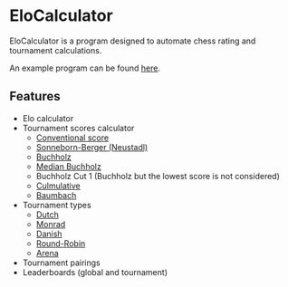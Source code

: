 # EloCalculator

EloCalculator is a program designed to automate chess rating and tournament calculations.

An example program can be found [here](src/EloCalculator.Example/Program.cs).


## Features

- Elo calculator
- Tournament scores calculator
  - [Conventional score](https://en.wikipedia.org/wiki/Chess_tournament#Scoring)
  - [Sonneborn-Berger (Neustadl)](https://en.wikipedia.org/wiki/Sonneborn%E2%80%93Berger_score)
  - [Buchholz](https://en.wikipedia.org/wiki/Buchholz_system)
  - [Median Buchholz](https://en.wikipedia.org/wiki/Tie-breaking_in_Swiss-system_tournaments#Median_/_Buchholz_/_Solkoff)
  - Buchholz Cut 1 (Buchholz but the lowest score is not considered)
  - [Culmulative](https://en.wikipedia.org/wiki/Tie-breaking_in_Swiss-system_tournaments#Cumulative)
  - [Baumbach](https://en.wikipedia.org/wiki/Tie-breaking_in_Swiss-system_tournaments#Most_wins_(Baumbach))
- Tournament types
  - [Dutch](https://en.wikipedia.org/wiki/Swiss-system_tournament#Dutch_system)
  - [Monrad](https://en.wikipedia.org/wiki/Swiss-system_tournament#Monrad_system)
  - [Danish](https://en.wikipedia.org/wiki/Swiss-system_tournament#Danish_system)
  - [Round-Robin](https://en.wikipedia.org/wiki/Chess_tournament#Round-robin)
  - [Arena](https://support.chess.com/article/335-what-are-arena-tournaments)
- Tournament pairings
- Leaderboards (global and tournament)
